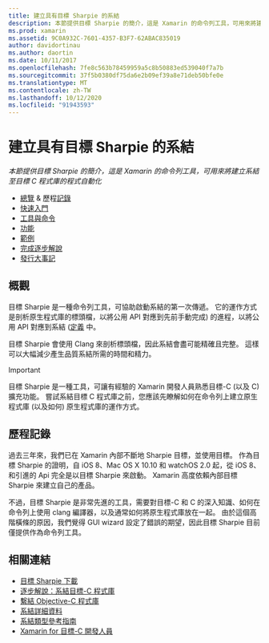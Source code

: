 ```yaml
---
title: 建立具有目標 Sharpie 的系結
description: 本節提供目標 Sharpie 的簡介，這是 Xamarin 的命令列工具，可用來將建立系結至目標 C 程式庫的程式自動化
ms.prod: xamarin
ms.assetid: 9C0A932C-7601-4357-B3F7-62ABAC835019
author: davidortinau
ms.author: daortin
ms.date: 10/11/2017
ms.openlocfilehash: 7fe8c563b78459959a5c8b50883ed539040f7a7b
ms.sourcegitcommit: 37f5b0380df75da6e2b09ef39a8e71deb50bfe0e
ms.translationtype: MT
ms.contentlocale: zh-TW
ms.lasthandoff: 10/12/2020
ms.locfileid: "91943593"
---
```

# <a name="creating-bindings-with-objective-sharpie"></a>建立具有目標 Sharpie 的系結

_本節提供目標 Sharpie 的簡介，這是 Xamarin 的命令列工具，可用來將建立系結至目標 C 程式庫的程式自動化_

- [總覽](#overview)  & 歷程[記錄](#history)
- [快速入門](get-started.md)
- [工具與命令](tools.md)
- [功能](platform/index.md)
- [範例](examples/index.md)
- [完成逐步解說](~/ios/platform/binding-objective-c/walkthrough.md)
- [發行大事記](releases.md)

## <a name="overview"></a>概觀

目標 Sharpie 是一種命令列工具，可協助啟動系結的第一次傳遞。
它的運作方式是剖析原生程式庫的標頭檔，以將公用 API 對應到先前手動完成) 的進程，以將公用 API 對應到系結 ([定義](~/cross-platform/macios/binding/objective-c-libraries.md#The_API_definition_file) 中。

目標 Sharpie 會使用 Clang 來剖析標頭檔，因此系結會盡可能精確且完整。 這樣可以大幅減少產生品質系結所需的時間和精力。

> [!IMPORTANT]
> 目標 Sharpie 是一種工具，可讓有經驗的 Xamarin 開發人員熟悉目標-C (以及 C) 擴充功能。 嘗試系結目標 C 程式庫之前，您應該先瞭解如何在命令列上建立原生程式庫 (以及如何) 原生程式庫的運作方式。

## <a name="history"></a>歷程記錄

過去三年來，我們已在 Xamarin 內部不斷地 Sharpie 目標，並使用目標。 作為目標 Sharpie 的證明，自 iOS 8、Mac OS X 10.10 和 watchOS 2.0 起，從 iOS 8、和引進的 Api 完全是以目標 Sharpie 來啟動。 Xamarin 高度依賴內部目標 Sharpie 來建立自己的產品。

不過，目標 Sharpie 是非常先進的工具，需要對目標-C 和 C 的深入知識、如何在命令列上使用 clang 編譯器，以及通常如何將原生程式庫放在一起。 由於這個高階橫條的原因，我們覺得 GUI wizard 設定了錯誤的期望，因此目標 Sharpie 目前僅提供作為命令列工具。

## <a name="related-links"></a>相關連結

- [目標 Sharpie 下載](https://aka.ms/objective-sharpie)
- [逐步解說：系結目標-C 程式庫](~/ios/platform/binding-objective-c/walkthrough.md)
- [繫結 Objective-C 程式庫](~/cross-platform/macios/binding/objective-c-libraries.md)
- [系結詳細資料](~/cross-platform/macios/binding/overview.md)
- [系結類型參考指南](~/cross-platform/macios/binding/binding-types-reference.md)
- [Xamarin for 目標-C 開發人員](~/ios/get-started/objective-c-developers/index.md)
